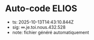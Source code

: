 # Auto-code ELIOS
- ts: 2025-10-13T14:43:10.844Z
- sig: ∞.je.toi.nous.432.528
- note: fichier généré automatiquement